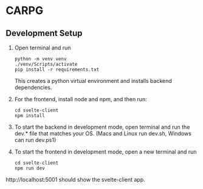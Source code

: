 # CARPG

## Development Setup
1. Open terminal and run
    ```
    python -m venv venv
    ./venv/Scripts/activate
    pip install -r requirements.txt
    ```
    This creates a python virtual environment and installs backend dependencies.

2. For the frontend, install node and npm, and then run:
    ```
    cd svelte-client
    npm install
    ```

3. To start the backend in development mode, open terminal and run the dev.* file that matches your OS. (Macs and Linux run dev.sh, Windows can run dev.ps1)

4. To start the frontend in development mode, open a new terminal and run
    ```
    cd svelte-client
    npm run dev
    ```

http://localhost:5001 should show the svelte-client app.